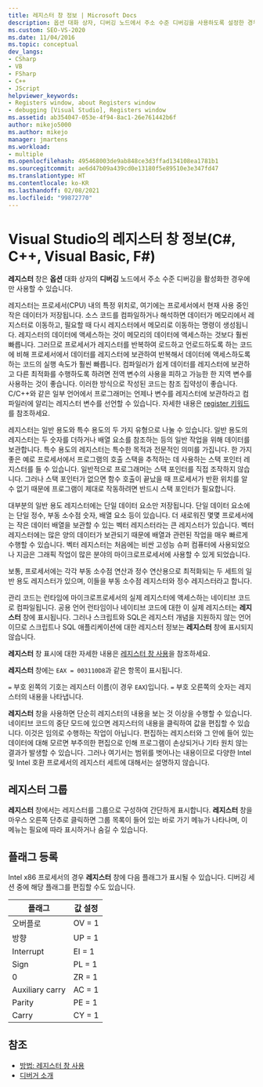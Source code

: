 ```yaml
---
title: 레지스터 창 정보 | Microsoft Docs
description: 옵션 대화 상자, 디버깅 노드에서 주소 수준 디버깅을 사용하도록 설정한 경우에만 사용할 수 있는 Visual Studio의 레지스터 창에 대해 알아봅니다.
ms.custom: SEO-VS-2020
ms.date: 11/04/2016
ms.topic: conceptual
dev_langs:
- CSharp
- VB
- FSharp
- C++
- JScript
helpviewer_keywords:
- Registers window, about Registers window
- debugging [Visual Studio], Registers window
ms.assetid: ab354047-053e-4f94-8ac1-26e761442b6f
author: mikejo5000
ms.author: mikejo
manager: jmartens
ms.workload:
- multiple
ms.openlocfilehash: 495468003de9ab848ce3d3ffad134108ea1781b1
ms.sourcegitcommit: ae6d47b09a439cd0e13180f5e89510e3e347fd47
ms.translationtype: HT
ms.contentlocale: ko-KR
ms.lasthandoff: 02/08/2021
ms.locfileid: "99872770"
---
```

# <a name="about-the-registers-window-in-visual-studio-c-c-visual-basic-f"></a>Visual Studio의 레지스터 창 정보(C#, C++, Visual Basic, F#)

**레지스터** 창은 **옵션** 대화 상자의 **디버깅** 노드에서 주소 수준 디버깅을 활성화한 경우에만 사용할 수 있습니다.

 레지스터는 프로세서(CPU) 내의 특정 위치로, 여기에는 프로세서에서 현재 사용 중인 작은 데이터가 저장됩니다. 소스 코드를 컴파일하거나 해석하면 데이터가 메모리에서 레지스터로 이동하고, 필요할 때 다시 레지스터에서 메모리로 이동하는 명령이 생성됩니다. 레지스터의 데이터에 액세스하는 것이 메모리의 데이터에 액세스하는 것보다 훨씬 빠릅니다. 그러므로 프로세서가 레지스터를 반복하여 로드하고 언로드하도록 하는 코드에 비해 프로세서에서 데이터를 레지스터에 보관하여 반복해서 데이터에 액세스하도록 하는 코드의 실행 속도가 훨씬 빠릅니다. 컴파일러가 쉽게 데이터를 레지스터에 보관하고 다른 최적화를 수행하도록 하려면 전역 변수의 사용을 피하고 가능한 한 지역 변수를 사용하는 것이 좋습니다. 이러한 방식으로 작성된 코드는 참조 집약성이 좋습니다. C/C++와 같은 일부 언어에서 프로그래머는 언제나 변수를 레지스터에 보관하라고 컴파일러에 알리는 레지스터 변수를 선언할 수 있습니다. 자세한 내용은 [register 키워드](/previous-versions/482s4fy9(v=vs.140))를 참조하세요.

 레지스터는 일반 용도와 특수 용도의 두 가지 유형으로 나눌 수 있습니다. 일반 용도의 레지스터는 두 숫자를 더하거나 배열 요소를 참조하는 등의 일반 작업을 위해 데이터를 보관합니다. 특수 용도의 레지스터는 특수한 목적과 전문적인 의미를 가집니다. 한 가지 좋은 예로 프로세서에서 프로그램의 호출 스택을 추적하는 데 사용하는 스택 포인터 레지스터를 들 수 있습니다. 일반적으로 프로그래머는 스택 포인터를 직접 조작하지 않습니다. 그러나 스택 포인터가 없으면 함수 호출이 끝났을 때 프로세서가 반환 위치를 알 수 없기 때문에 프로그램이 제대로 작동하려면 반드시 스택 포인터가 필요합니다.

 대부분의 일반 용도 레지스터에는 단일 데이터 요소만 저장됩니다. 단일 데이터 요소에는 단일 정수, 부동 소수점 숫자, 배열 요소 등이 있습니다. 더 새로워진 몇몇 프로세서에는 작은 데이터 배열을 보관할 수 있는 벡터 레지스터라는 큰 레지스터가 있습니다. 벡터 레지스터에는 많은 양의 데이터가 보관되기 때문에 배열과 관련된 작업을 매우 빠르게 수행할 수 있습니다. 벡터 레지스터는 처음에는 비싼 고성능 슈퍼 컴퓨터에 사용되었으나 지금은 그래픽 작업이 많은 분야의 마이크로프로세서에 사용할 수 있게 되었습니다.

 보통, 프로세서에는 각각 부동 소수점 연산과 정수 연산용으로 최적화되는 두 세트의 일반 용도 레지스터가 있으며, 이들을 부동 소수점 레지스터와 정수 레지스터라고 합니다.

 관리 코드는 런타임에 마이크로프로세서의 실제 레지스터에 액세스하는 네이티브 코드로 컴파일됩니다. 공용 언어 런타임이나 네이티브 코드에 대한 이 실제 레지스터는 **레지스터** 창에 표시됩니다. 그러나 스크립트와 SQL은 레지스터 개념을 지원하지 않는 언어이므로 스크립트나 SQL 애플리케이션에 대한 레지스터 정보는 **레지스터** 창에 표시되지 않습니다.

 **레지스터** 창 표시에 대한 자세한 내용은 [레지스터 창 사용](../debugger/how-to-use-the-registers-window.md)을 참조하세요.

 **레지스터** 창에는 `EAX = 003110D8`과 같은 항목이 표시됩니다.

 `=` 부호 왼쪽의 기호는 레지스터 이름(이 경우 `EAX`)입니다. `=` 부호 오른쪽의 숫자는 레지스터의 내용을 나타냅니다.

 **레지스터** 창을 사용하면 단순히 레지스터의 내용을 보는 것 이상을 수행할 수 있습니다. 네이티브 코드의 중단 모드에 있으면 레지스터의 내용을 클릭하여 값을 편집할 수 있습니다. 이것은 임의로 수행하는 작업이 아닙니다. 편집하는 레지스터와 그 안에 들어 있는 데이터에 대해 모르면 부주의한 편집으로 인해 프로그램이 손상되거나 기타 원치 않는 결과가 발생할 수 있습니다. 그러나 여기서는 범위를 벗어나는 내용이므로 다양한 Intel 및 Intel 호환 프로세서의 레지스터 세트에 대해서는 설명하지 않습니다.

## <a name="register-groups"></a>레지스터 그룹

**레지스터** 창에서는 레지스터를 그룹으로 구성하여 간단하게 표시합니다. **레지스터** 창을 마우스 오른쪽 단추로 클릭하면 그룹 목록이 들어 있는 바로 가기 메뉴가 나타나며, 이 메뉴는 필요에 따라 표시하거나 숨길 수 있습니다.

## <a name="register-flags"></a>플래그 등록

Intel x86 프로세서의 경우 **레지스터** 창에 다음 플래그가 표시될 수 있습니다. 디버깅 세션 중에 해당 플래그를 편집할 수도 있습니다.

|플래그|값 설정|
|-|-|
|오버플로|OV = 1|
|방향|UP = 1|
|Interrupt|EI = 1|
|Sign|PL = 1|
|0|ZR = 1|
|Auxiliary carry|AC = 1|
|Parity|PE = 1|
|Carry|CY = 1|

## <a name="see-also"></a>참조
- [방법: 레지스터 창 사용](../debugger/how-to-use-the-registers-window.md)
- [디버거 소개](../debugger/debugger-feature-tour.md)
